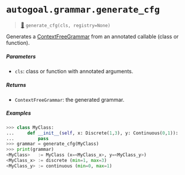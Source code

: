 # `autogoal.grammar.generate_cfg`

> [📝](https://github.com/autogoal/autogoal/blob/master/autogoal/grammar/_cfg.py#L244)
> `generate_cfg(cls, registry=None)`

Generates a [ContextFreeGrammar](/api/autogoal.grammar/#contextfreegrammar)
from an annotated callable (class or function).

##### Parameters

* `cls`: class or function with annotated arguments.

##### Returns

* `ContextFreeGrammar`: the generated grammar.

##### Examples

```python
>>> class MyClass:
...     def __init__(self, x: Discrete(1,3), y: Continuous(0,1)):
...         pass
>>> grammar = generate_cfg(MyClass)
>>> print(grammar)
<MyClass>   := MyClass (x=<MyClass_x>, y=<MyClass_y>)
<MyClass_x> := discrete (min=1, max=3)
<MyClass_y> := continuous (min=0, max=1)

```
